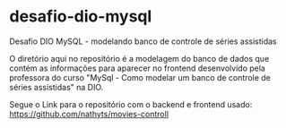 # desafio-dio-mysql
Desafio DIO MySQL - modelando banco de controle de séries assistidas

O diretório aqui no repositório é a modelagem do banco de dados que contém as informações para aparecer no frontend desenvolvido pela professora do curso "MySql - Como modelar um banco de controle de séries assistidas" na DIO.

Segue o Link para o repositório com o backend e frontend usado:
https://github.com/nathyts/movies-controll
